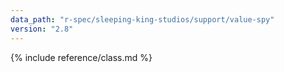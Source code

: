 ```yaml
---
data_path: "r-spec/sleeping-king-studios/support/value-spy"
version: "2.8"
---
```


{% include reference/class.md %}
